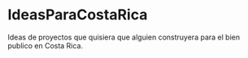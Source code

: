 # IdeasParaCostaRica
Ideas de proyectos que quisiera que alguien construyera para el bien publico en Costa Rica.
